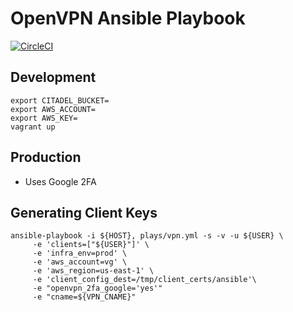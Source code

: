 # OpenVPN Ansible Playbook

[![CircleCI](https://circleci.com/gh/verygood-ops/verygood.openvpn.svg?style=svg)](https://circleci.com/gh/verygood-ops/verygood.openvpn)

## Development

```
export CITADEL_BUCKET=
export AWS_ACCOUNT=
export AWS_KEY=
vagrant up
```

## Production

- Uses Google 2FA


## Generating Client Keys

```
ansible-playbook -i ${HOST}, plays/vpn.yml -s -v -u ${USER} \
     -e 'clients=["${USER}"]' \
     -e 'infra_env=prod' \
     -e 'aws_account=vg' \
     -e 'aws_region=us-east-1' \
     -e 'client_config_dest=/tmp/client_certs/ansible'\
     -e "openvpn_2fa_google='yes'"
     -e "cname=${VPN_CNAME}"
```
